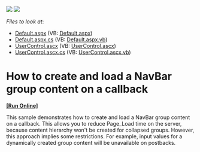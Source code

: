 <!-- default badges list -->
[![](https://img.shields.io/badge/Open_in_DevExpress_Support_Center-FF7200?style=flat-square&logo=DevExpress&logoColor=white)](https://supportcenter.devexpress.com/ticket/details/E47)
[![](https://img.shields.io/badge/📖_How_to_use_DevExpress_Examples-e9f6fc?style=flat-square)](https://docs.devexpress.com/GeneralInformation/403183)
<!-- default badges end -->
<!-- default file list -->
*Files to look at*:

* [Default.aspx](./CS/WebSite/Default.aspx) (VB: [Default.aspx](./VB/WebSite/Default.aspx))
* [Default.aspx.cs](./CS/WebSite/Default.aspx.cs) (VB: [Default.aspx.vb](./VB/WebSite/Default.aspx.vb))
* [UserControl.ascx](./CS/WebSite/UserControl.ascx) (VB: [UserControl.ascx](./VB/WebSite/UserControl.ascx))
* [UserControl.ascx.cs](./CS/WebSite/UserControl.ascx.cs) (VB: [UserControl.ascx.vb](./VB/WebSite/UserControl.ascx.vb))
<!-- default file list end -->
# How to create and load a NavBar group content on a callback
<!-- run online -->
**[[Run Online]](https://codecentral.devexpress.com/e47/)**
<!-- run online end -->


<p>This sample demonstrates how to create and load a NavBar group content on a callback. This allows you to reduce Page_Load time on the server, because content hierarchy won't be created for collapsed groups. However, this approach implies some restrictions. For example, input values for a dynamically created group content will be unavailable on postbacks.</p>

<br/>


